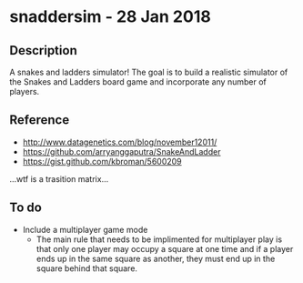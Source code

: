 # snaddersim - 28 Jan 2018

## Description
A snakes and ladders simulator! The goal is to build a realistic simulator of the Snakes and Ladders board game and incorporate any number of players.

## Reference

- http://www.datagenetics.com/blog/november12011/
- https://github.com/arryanggaputra/SnakeAndLadder
- https://gist.github.com/kbroman/5600209

...wtf is a trasition matrix...

## To do

- Include a multiplayer game mode
  - The main rule that needs to be implimented for multiplayer play is that only one player may occupy a square at one time and if a player ends up in the same square as another, they must end up in the square behind that square.
